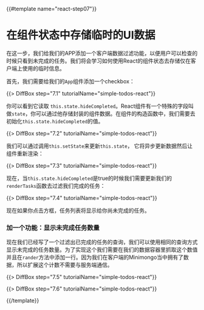 {{#template name="react-step07"}}

# 在组件状态中存储临时的UI数据

在这一步，我们给我们的APP添加一个客户端数据过滤功能，以便用户可以检查的时候只看到未完成的任务。我们将会学习如何使用React的组件状态去存储仅在客户端上使用的临时信息。

首先，我们需要给我们的`App`组件添加一个checkbox：

{{> DiffBox step="7.1" tutorialName="simple-todos-react"}}

你可以看到它读取 `this.state.hideCompleted`。React组件有一个特殊的字段叫做`state`，你可以通过他存储封装的组件数据。在组件的构造函数中，我们需要去初始化`this.state.hideCompleted`的值。

{{> DiffBox step="7.2" tutorialName="simple-todos-react"}}

我们可以通过调用`this.setState`来更新`this.state`， 它将异步更新数据然后让组件重新渲染：

{{> DiffBox step="7.3" tutorialName="simple-todos-react"}}

现在，当`this.state.hideCompleted`是true的时候我们需要更新我们的`renderTasks`函数去过滤我们完成的任务：

{{> DiffBox step="7.4" tutorialName="simple-todos-react"}}

现在如果你点击方框，任务列表将显示给你尚未完成的任务。

### 加一个功能：显示未完成任务数量

现在我们已经写了一个过滤出已完成的任务的查询，我们可以使用相同的查询方式显示未完成的任务数量。为了实现这个我们需要在我们的数据容器里抓取这个数值并且在`rander`方法中添加一行。因为我们在客户端的Minimongo当中拥有了数据，所以扩展这个计数不需要与服务端通信。

{{> DiffBox step="7.5" tutorialName="simple-todos-react"}}

{{> DiffBox step="7.6" tutorialName="simple-todos-react"}}

{{/template}}

